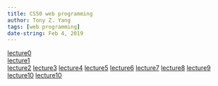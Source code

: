 ```yaml
---
title: CS50 web programming
author: Tony Z. Yang	
tags: [web programming]
date-string: Feb 4, 2019
---
```



  <a href="https://www.youtube.com/watch?v=1u2qu-EmIRc&list=PLhQjrBD2T382hIW-IsOVuXP1uMzEvmcE5&index=2">lecture0</a> <br>
  <a href="https://www.youtube.com/watch?v=XQs5KcUj-Do&index=3&list=PLhQjrBD2T382hIW-IsOVuXP1uMzEvmcE5">lecture1</a> <br>
  <a href="https://www.youtube.com/watch?v=j5wysXqaIV8&index=4&list=PLhQjrBD2T382hIW-IsOVuXP1uMzEvmcE5">lecture2</a>
  <a href="https://www.youtube.com/watch?v=Eda-NmcE5mQ&index=5&list=PLhQjrBD2T382hIW-IsOVuXP1uMzEvmcE5">lecture3</a>
  <a href="https://www.youtube.com/watch?v=24Kf3v7kZyE&list=PLhQjrBD2T382hIW-IsOVuXP1uMzEvmcE5&index=6">lecture4</a>
  <a href="https://www.youtube.com/watch?v=xMs4ER1rcLg&list=PLhQjrBD2T382hIW-IsOVuXP1uMzEvmcE5&index=7">lecture5</a>
  <a href="https://www.youtube.com/watch?v=ZRV7JCXAFTs&list=PLhQjrBD2T382hIW-IsOVuXP1uMzEvmcE5&index=8">lecture6</a>
  <a href="https://www.youtube.com/watch?v=ZjAMRnCu-84&list=PLhQjrBD2T382hIW-IsOVuXP1uMzEvmcE5&index=9">lecture7</a>
  <a href="https://www.youtube.com/watch?v=alMRNeRJKUE&index=10&list=PLhQjrBD2T382hIW-IsOVuXP1uMzEvmcE5">lecture8</a>
  <a href="https://www.youtube.com/watch?v=2A7nVdAoqqk&list=PLhQjrBD2T382hIW-IsOVuXP1uMzEvmcE5&index=11">lecture9</a>
  <a href="https://www.youtube.com/watch?v=QkEBn8lEERU&list=PLhQjrBD2T382hIW-IsOVuXP1uMzEvmcE5&index=12">lecture10</a>
  <a href="https://www.youtube.com/watch?v=9dLTFp-1w_A&list=PLhQjrBD2T382hIW-IsOVuXP1uMzEvmcE5&index=13">lecture10</a>
  

